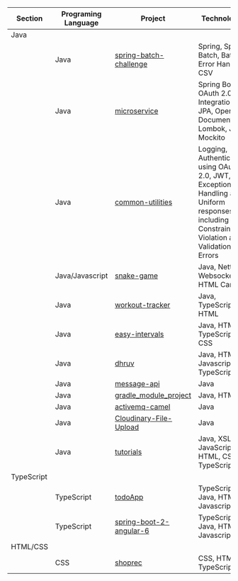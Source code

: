 
Section | Programing Language | Project | Technologies
--- | --- | --- | ---
Java | | | 
| | Java | [spring-batch-challenge](https://github.com/vikaspatel15793/spring-batch-challenge) | Spring, Spring Batch, Batch Error Handling, CSV
| | Java | [microservice](https://github.com/vikaspatel15793/microservice) | Spring Boot, OAuth 2.0 Integration, JPA, OpenAPI Documentation, Lombok, JUnit, Mockito
| | Java | [common-utilities](https://github.com/vikaspatel15793/common-utilities) | Logging, Authentication using OAuth 2.0, JWT, Exception Handling and Uniform responses including Constraint Violation and Validation Errors
| | Java/Javascript | [snake-game](https://github.com/vikaspatel15793/snake-game) | Java, Netty, Websocket, HTML Canvas
| | Java | [workout-tracker](https://github.com/vikaspatel15793/workout-tracker) | Java, TypeScript, HTML
| | Java | [easy-intervals](https://github.com/vikaspatel15793/easy-intervals) | Java, HTML, TypeScript, CSS
| | Java | [dhruv](https://github.com/vikaspatel15793/dhruv) | Java, HTML, Javascript, TypeScript
| | Java | [message-api](https://github.com/vikaspatel15793/message-api) | Java
| | Java | [gradle_module_project](https://github.com/vikaspatel15793/gradle_module_project) | Java, HTML
| | Java | [activemq-camel](https://github.com/vikaspatel15793/activemq-camel) | Java
| | Java | [Cloudinary-File-Upload](https://github.com/vikaspatel15793/Cloudinary-File-Upload) | Java
| | Java | [tutorials](https://github.com/vikaspatel15793/tutorials) | Java, XSLT, JavaScript, HTML, CSS, TypeScript
TypeScript | | |
| | TypeScript | [todoApp](https://github.com/vikaspatel15793/todoApp) | TypeScript, Java, HTML, Javascript, CSS
| | TypeScript | [spring-boot-2-angular-6](https://github.com/vikaspatel15793/spring-boot-2-angular-6) | TypeScript, Java, HTML, Javascript, CSS
HTML/CSS | | |
| | CSS | [shoprec](https://github.com/vikaspatel15793/shoprec) | CSS, HTML, TypeScript
